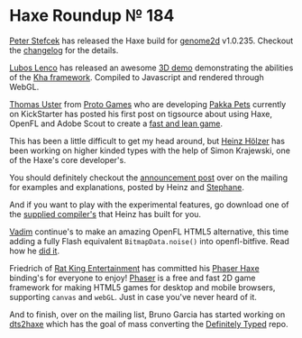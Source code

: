 [_template]: ../templates/roundup.html
# Haxe Roundup № 184

[Peter Stefcek][link 1] has released the Haxe build for [genome2d][link 2] v1.0.235. Checkout the [changelog][link 3] for the details.

[Lubos Lenco][link 4] has released an awesome [3D demo][link 5] demonstrating the abilities of the [Kha framework][link 6]. Compiled to Javascript and rendered through WebGL.

[Thomas Uster][link 7] from [Proto Games][link 8] who are developing [Pakka Pets][link 9] currently on KickStarter has posted his first post on tigsource about using Haxe, OpenFL and Adobe Scout to create a [fast and lean game][link 10].

This has been a little difficult to get my head around, but [Heinz Hölzer][link 11] has been working on higher kinded types with the help of Simon Krajewski, one of the Haxe's core developer's.

You should definitely checkout the [announcement post][link 12] over on the mailing for examples and explanations, posted by Heinz and [Stephane][link 13].

And if you want to play with the experimental features, go download one of the [supplied compiler's][link 14] that Heinz has built for you.

[Vadim][link 15] continue's to make an amazing OpenFL HTML5 alternative, this time adding a fully Flash equivalent `BitmapData.noise()` into openfl-bitfive. Read how he [did it][link 16].

Friedrich of [Rat King Entertainment][link 17] has committed his [Phaser Haxe][link 18] binding's for everyone to enjoy! [Phaser][link 19] is a free and fast 2D game framework for making HTML5 games for desktop and mobile browsers, supporting `canvas` and `webGL`. Just in case you've never heard of it.

And to finish, over on the mailing list, Bruno Garcia has started working on [dts2haxe][link 20] which has the goal of mass converting the [Definitely Typed][link 21] repo.

[link 1]: https://twitter.com/sHTiF "Peter Stefcek"
[link 2]: http://build.genome2d.com/haxe/ "genome2d"
[link 3]: https://groups.google.com/d/msg/genome2d/Ug_Am5YKTHA/VZNf1n_aB7QJ "changelog"
[link 4]: https://twitter.com/luboslenco "Lubos Lenco"
[link 5]: https://googledrive.com/host/0B22ElR_OUmfdNzluUmJJZjZQZUU/index.html "3D demo"
[link 6]: https://github.com/KTXSoftware/Kha "Kha framework"
[link 7]: https://twitter.com/thomasuster "Thomas Uster"
[link 8]: http://www.proto-games.com/ "Proto Games"
[link 9]: http://www.kickstarter.com/projects/1298607829/pakka-pets "Pakka Pets"
[link 10]: http://forums.tigsource.com/index.php?topic=38227.0 "fast and lean game"
[link 11]: https://twitter.com/frabbit77 "Heinz Hölzer"
[link 12]: https://groups.google.com/forum/#!topic/haxelang/2tFw3ilt7CE "announcement post"
[link 13]: https://twitter.com/stephaneledorze "Stephane"
[link 14]: https://groups.google.com/d/msg/haxelang/2tFw3ilt7CE/cvvjVKHJHJgJ "supplied compiler&#8217;s"
[link 15]: https://twitter.com/YellowAfterlife "Vadim"
[link 16]: http://yal.cc/progress-bitmapdata-noise-for-openfl-bitfive/ "did it"
[link 17]: https://twitter.com/RatKingsLair "Rat King Entertainment"
[link 18]: https://github.com/ratkingsminion/PhaserHaxe "Phaser Haxe"
[link 19]: https://github.com/photonstorm/phaser "Phaser"
[link 20]: https://github.com/aduros/dts2haxe "dts2haxe"
[link 21]: https://github.com/borisyankov/DefinitelyTyped "Definitely Typed"

